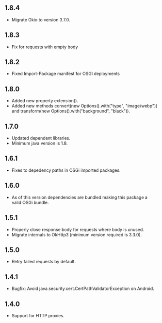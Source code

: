 ## 1.8.4
* Migrate Okio to version 3.7.0.

## 1.8.3
* Fix for requests with empty body

## 1.8.2
* Fixed Import-Package manifest for OSGI deployments

## 1.8.0
* Added new property extension().
* Added new methods convert(new Options().with("type", "image/webp")) and
  transform(new Options().with("background", "black")).

## 1.7.0
* Updated dependent libraries.
* Minimum java version is 1.8.

## 1.6.1
* Fixes to depedency paths in OSGi imported packages.

## 1.6.0
* As of this version dependencies are bundled making this package a valid OSGi bundle.

## 1.5.1
* Properly close response body for requests where body is unused.
* Migrate internals to OkHttp3 (minimum version required is 3.3.0).

## 1.5.0
* Retry failed requests by default.

## 1.4.1
* Bugfix: Avoid java.security.cert.CertPathValidatorException on Android.

## 1.4.0
* Support for HTTP proxies.

